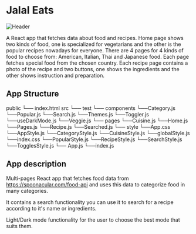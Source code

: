 
# Jalal Eats

![Header](https://github.com/JalalHabeeb/jalal-eats/blob/main/public/jalal-eats-readme.jpg "Jalal Eats")

A React app that fetches data about food and recipes.
Home page shows two kinds of food, one is specialized for vegetarians and the other is the popular recipes nowadays for everyone.
There are 4 pages for 4 kinds of food to choose from: American, Italian, Thai and Japanese food. Each page fetches special food from the chosen country.
Each recipe page contains a photo of the recipe and two buttons, one shows the ingredients and the other shows instruction and preparation.

## App Structure

public
└── index.html
src
└── test
└── components
    └──Category.js
    └──Popular.js
    └──Search.js
    └──Themes.js
    └──Toggler.js
    └──useDarkMode.js
    └──Veggie.js
└── pages
    └──Cuisine.js
    └──Home.js
    └──Pages.js
    └──Recipe.js
    └──Searched.js
└── style
    └──App.css
    └──AppStyle.js
    └──CategoryStyle.js
    └──CuisineStyle.js
    └──globalStyle.js
    └──index.css
    └──PopularStyle.js
    └──RecipeStyle.js
    └──SearchStyle.js
    └──TogglesStyle.js
└── App.js
└──index.js

## App description

Multi-pages React app that fetches food data from <https://spoonacular.com/food-api> and uses this data to categorize food in many categories.

It contains a search functionality you can use it to search for a recipe according to it's name or ingredients.

Light/Dark mode functionality for the user to choose the best mode that suits them.

